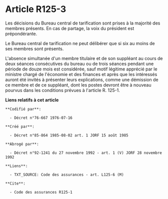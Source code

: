 # Article R125-3

Les décisions du Bureau central de tarification sont prises à la majorité des membres présents. En cas de partage, la voix du
président est prépondérante.

Le Bureau central de tarification ne peut délibérer que si six au moins de ses membres sont présents.

L'absence simultanée d'un membre titulaire et de son suppléant au cours de deux séances consécutives du bureau ou de trois
séances pendant une période de douze mois est considérée, sauf motif légitime apprécié par le ministre chargé de l'économie
et des finances et après que les intéressés auront été invités à présenter leurs explications, comme une démission de ce
membre et de ce suppléant, dont les postes devront être à nouveau pourvus dans les conditions prévues à l'article R. 125-1.

**Liens relatifs à cet article**

	**Codifié par**:

	  - Décret n°76-667 1976-07-16

	**Créé par**:

	  - Décret n°85-864 1985-08-02 art. 1 JORF 15 août 1985

	**Abrogé par**:

	  - Décret n°92-1241 du 27 novembre 1992 - art. 1 (V) JORF 28 novembre 1992

	**Liens**:

	  - TXT_SOURCE: Code des assurances - art. L125-6 (M)

	**Cite**:

	  - Code des assurances R125-1
